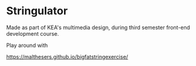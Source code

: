 # Stringulator

Made as part of KEA's multimedia design, during third semester front-end development course.

Play around with 

https://malthesers.github.io/bigfatstringexercise/
